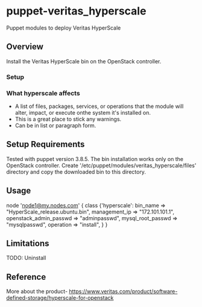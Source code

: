 # puppet-veritas_hyperscale
Puppet modules to deploy Veritas HyperScale

## Overview

Install the Veritas HyperScale bin on the OpenStack controller.

### Setup

### What hyperscale affects
* A list of files, packages, services, or operations that the module will alter, impact, or execute onthe system it's installed on.
* This is a great place to stick any warnings.
* Can be in list or paragraph form.

## Setup Requirements

Tested with puppet version 3.8.5. The bin installation works only on the OpenStack controller. Create '/etc/puppet/modules/veritas_hyperscale/files' directory and copy the downloaded bin to this directory.

## Usage

node 'node1@my.nodes.com' { class {'hyperscale': bin_name => "HyperScale_release.ubuntu.bin", management_ip => "172.101.101.1", openstack_admin_passwd => "adminpasswd", mysql_root_passwd => "mysqlpasswd", operation => "install", } }

## Limitations

TODO: Uninstall

## Reference

More about the product- https://www.veritas.com/product/software-defined-storage/hyperscale-for-openstack
